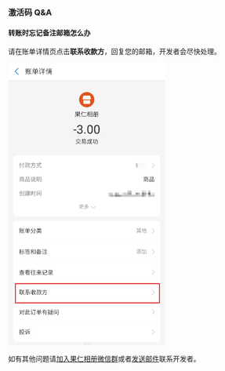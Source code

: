 ### 激活码 Q&A

#### 转账时忘记备注邮箱怎么办

请在账单详情页点击**联系收款方**，回复您的邮箱，开发者会尽快处理。

<img src="../imgs/Screenshot_2020-06-06-09-51-39-921.png" width="320"/>

如有其他问题请<a href="../1.14.3/join_wechat_group.html">加入果仁相册微信群</a>或者<a href="mailto:liamju@163.com">发送邮件</a>联系开发者。